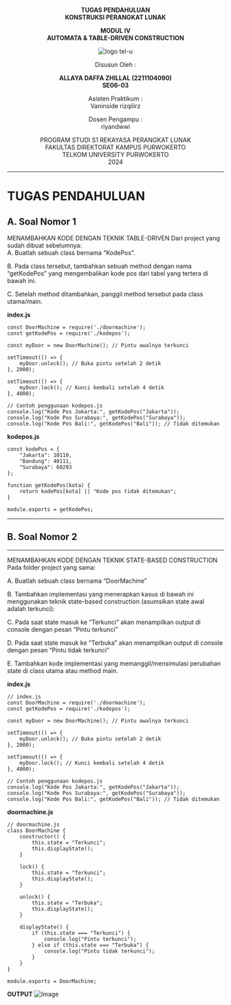 <div align="center">

**TUGAS PENDAHULUAN**  
**KONSTRUKSI PERANGKAT LUNAK**

**MODUL IV**  
**AUTOMATA & TABLE-DRIVEN CONSTRUCTION**

![logo tel-u](https://github.com/user-attachments/assets/3a44181d-9c92-47f6-8cf0-87755117fd99)

Disusun Oleh :

**ALLAYA DAFFA ZHILLAL (2211104090)**  
**SE06-03**

Asisten Praktikum :  
Vaninside
rizqiiirz

Dosen Pengampu :  <br>
riyandwwi

PROGRAM STUDI S1 REKAYASA PERANGKAT LUNAK  
FAKULTAS DIREKTORAT KAMPUS PURWOKERTO  
TELKOM UNIVERSITY PURWOKERTO  
2024

</div>

---

# TUGAS PENDAHULUAN

## A. Soal Nomor 1

MENAMBAHKAN KODE DENGAN TEKNIK TABLE-DRIVEN Dari project yang sudah dibuat sebelumnya:<br>
A. Buatlah sebuah class bernama “KodePos”. </p>
B. Pada class tersebut, tambahkan sebuah method dengan nama “getKodePos” yang
mengembalikan kode pos dari tabel yang tertera di bawah ini. </p>
C. Setelah method ditambahkan, panggil method tersebut pada class utama/main. </p>

**index.js** 
```
const DoorMachine = require('./doormachine');
const getKodePos = require('./kodepos');

const myDoor = new DoorMachine(); // Pintu awalnya terkunci

setTimeout(() => {
    myDoor.unlock(); // Buka pintu setelah 2 detik
}, 2000);

setTimeout(() => {
    myDoor.lock(); // Kunci kembali setelah 4 detik
}, 4000);

// Contoh penggunaan kodepos.js
console.log("Kode Pos Jakarta:", getKodePos("Jakarta"));
console.log("Kode Pos Surabaya:", getKodePos("Surabaya"));
console.log("Kode Pos Bali:", getKodePos("Bali")); // Tidak ditemukan

```
**kodepos.js**
```
const kodePos = {
    "Jakarta": 10110,
    "Bandung": 40111,
    "Surabaya": 60293
};

function getKodePos(kota) {
    return kodePos[kota] || "Kode pos tidak ditemukan";
}

module.exports = getKodePos;

```

---
## B. Soal Nomor 2
---
MENAMBAHKAN KODE DENGAN TEKNIK STATE-BASED CONSTRUCTION Pada folder project yang sama: </p>
A. Buatlah sebuah class bernama “DoorMachine” </p>
B. Tambahkan implementasi yang menerapkan kasus di bawah ini menggunakan teknik state-based construction (asumsikan state awal adalah terkunci): </p>
C. Pada saat state masuk ke “Terkunci” akan menampilkan output di console dengan pesan “Pintu terkunci” </p>
D. Pada saat state masuk ke “Terbuka” akan menampilkan output di console dengan pesan “Pintu tidak terkunci” </p>
E. Tambahkan kode implementasi yang memanggil/mensimulasi perubahan state di class utama atau method main. </p>

**index.js**
```
// index.js
const DoorMachine = require('./doormachine');
const getKodePos = require('./kodepos');

const myDoor = new DoorMachine(); // Pintu awalnya terkunci

setTimeout(() => {
    myDoor.unlock(); // Buka pintu setelah 2 detik
}, 2000);

setTimeout(() => {
    myDoor.lock(); // Kunci kembali setelah 4 detik
}, 4000);

// Contoh penggunaan kodepos.js
console.log("Kode Pos Jakarta:", getKodePos("Jakarta"));
console.log("Kode Pos Surabaya:", getKodePos("Surabaya"));
console.log("Kode Pos Bali:", getKodePos("Bali")); // Tidak ditemukan
```
**doormachine.js**
```
// doormachine.js
class DoorMachine {
    constructor() {
        this.state = "Terkunci";
        this.displayState();
    }

    lock() {
        this.state = "Terkunci";
        this.displayState();
    }

    unlock() {
        this.state = "Terbuka";
        this.displayState();
    }

    displayState() {
        if (this.state === "Terkunci") {
            console.log("Pintu terkunci");
        } else if (this.state === "Terbuka") {
            console.log("Pintu tidak terkunci");
        }
    }
}

module.exports = DoorMachine;
```
**OUTPUT**
![Image](https://github.com/user-attachments/assets/5a24c50a-8743-4b30-a623-6ce208b8f9d0)
